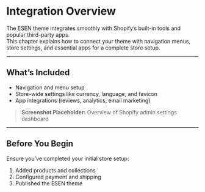 # Integration Overview

The ESEN theme integrates smoothly with Shopify’s built-in tools and popular third-party apps.  
This chapter explains how to connect your theme with navigation menus, store settings, and essential apps for a complete store setup.

---

## What’s Included
- Navigation and menu setup
- Store-wide settings like currency, language, and favicon
- App integrations (reviews, analytics, email marketing)

> **Screenshot Placeholder:** Overview of Shopify admin settings dashboard

---

## Before You Begin
Ensure you’ve completed your initial store setup:
1. Added products and collections  
2. Configured payment and shipping  
3. Published the ESEN theme  
